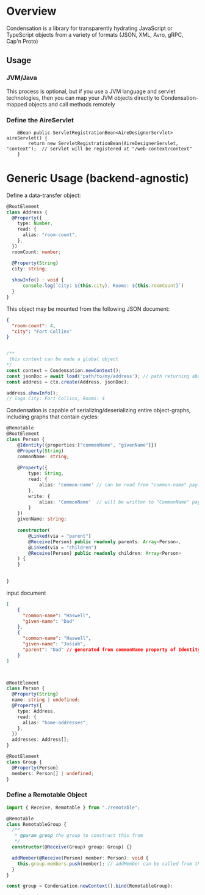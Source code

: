 # Overview


Condensation is a library for transparently hydrating JavaScript or 
TypeScript objects from a variety of formats 
(JSON, XML, Avro, gRPC, Cap'n Proto)
## Usage

### JVM/Java

This process is optional, but if you use a JVM language and servlet technologies, then you
can map your JVM objects directly to Condensation-mapped objects and call methods remotely

### Define the AireServlet

```
    @Bean public ServletRegistrationBean<AireDesignerServlet> aireServlet() {
        return new ServletRegistrationBean(AireDesignerServlet, "context");  // servlet will be registered at "/web-context/context"
    }
```

# Generic Usage (backend-agnostic)

Define a data-transfer object:

```typescript
@RootElement
class Address {
  @Property({
    type: Number,
    read: {
      alias: "room-count",
    },
  })
  roomCount: number;

  @Property(String)
  city: string;
    
  showInfo() : void {
      console.log(`City: ${this.city}, Rooms: ${this.roomCount}`)
  }   
}
```

This object may be mounted from the following JSON document:

```json
{
  "room-count": 4,
  "city": "Fort Collins"
}

```
```typescript

/**
 this context can be made a global object
*/     
const context = Condensation.newContext();
const jsonDoc = await load('path/to/my/address'); // path returning above document
const address = ctx.create(Address, jsonDoc);

address.showInfo();
// logs City: Fort Collins, Rooms: 4
```

Condensation is capable of serializing/deserializing entire object-graphs,
including graphs that contain cycles:


```typescript
@Remotable
@RootElement
class Person {
    @Identity({properties:["commonName", "givenName"]})
    @Property(String)
    commonName: string;
    
    @Property({
        type: String,
        read: {
            alias: 'common-name' // can be read from "common-name" payload property
        },
        write: {
            alias: 'CommonName'  // will be written to "CommonName" payload property on write
        }
    })
    givenName: string;
    
    constructor(
        @Linked(via = "parent")
        @Receive(Person) public readonly parents: Array<Person>,
        @Linked(via = "children")
        @Receive(Person) public readonly children: Array<Person>
    ) {
    }
    

}

```

input document
```json
[ 
    {
      "common-name": "Haswell",
      "given-name": "Dad"
    },
    {
      "common-name": "Haswell",
      "given-name": "Josiah",
      "parent": "Dad" // generated from commonName property of Identity.  @Linked annotations will correctly link Dad -> Josiah via parent and children properties
    }
]
```

```typescript


@RootElement
class Person {
  @Property(String)
  name: string | undefined;
  @Property({
    type: Address,
    read: {
      alias: "home-addresses",
    },
  })
  addresses: Address[];
}

@RootElement
class Group {
  @Property(Person)
  members: Person[] | undefined;
}
```

### Define a Remotable Object

```typescript
import { Receive, Remotable } from "./remotable";

@Remotable
class RemotableGroup {
  /**
   * @param group the group to construct this from
   */
  constructor(@Receive(Group) group: Group) {}

  addMember(@Receive(Person) member: Person): void {
    this.group.members.push(member); // addMember can be called from the server-side
  }
}

const group = Condensation.newContext().bind(RemotableGroup);
```


